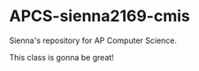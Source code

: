 # APCS-sienna2169-cmis
Sienna's repository for AP Computer Science.

This class is gonna be great!

